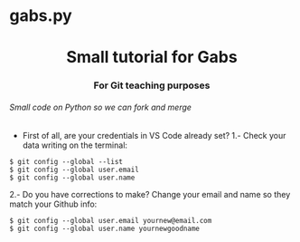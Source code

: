 # gabs.py
<h1 align="center">Small tutorial for Gabs</h1>
<h3 align="center">For Git teaching purposes</h3>
<h6>Small code on Python so we can fork and merge</h6>

- First of all, are your credentials in VS Code already set? 
1.- Check your data writing on the terminal:
```
$ git config --global --list
$ git config --global user.email
$ git config --global user.name
```
2.- Do you have corrections to make? Change your email and name so they match your Github info:
```
$ git config --global user.email yournew@email.com
$ git config --global user.name yournewgoodname
```

